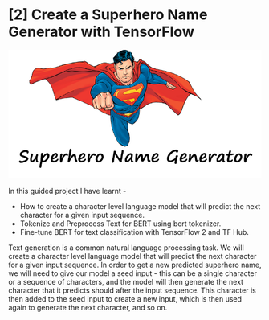 # [2] Create a Superhero Name Generator with TensorFlow

<div align="center">
    <img width="512px" src='../images/superhero.png' />
</div>

In this guided project I have learnt -
- How to create a character level language model that will predict the next character for a given input sequence.
- Tokenize and Preprocess Text for BERT using bert tokenizer.
- Fine-tune BERT for text classification with TensorFlow 2 and TF Hub.





Text generation is a common natural language processing task. We will create a character level language model that will predict the next character for a given input sequence. In order to get a new predicted superhero name, we will need to give our model a seed input - this can be a single character or a sequence of characters, and the model will then generate the next character that it predicts should after the input sequence. This character is then added to the seed input to create a new input, which is then used again to generate the next character, and so on.